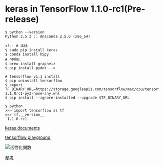 
# keras in TensorFlow 1.1.0-rc1(Pre-release)

```
$ python --version
Python 3.5.3 :: Anaconda 2.5.0 (x86_64)

<!-- # 本体
$ sudo pip install keras
$ conda install h5py
# 可視化
$ brew install graphviz
$ pip install pydot -->

# tensorflow v1.1 install
$ pip uninstall tensorflow
$ export TF_BINARY_URL=https://storage.googleapis.com/tensorflow/mac/cpu/tensorflow-1.1.0rc1-py3-none-any.whl
$ pip install --ignore-installed --upgrade $TF_BINARY_URL

$ python
>>> import tensorflow as tf
>>> tf.__version__
'1.1.0-rc1'
```

[keras documents](https://keras.io/ja)

[tensorflow playground](http://playground.tensorflow.org)

![活性化関数](https://cdn-ak.f.st-hatena.com/images/fotolife/i/imslotter/20170107/20170107153956.png)

[参考](http://www.procrasist.com/entry/2017/01/07/154441)